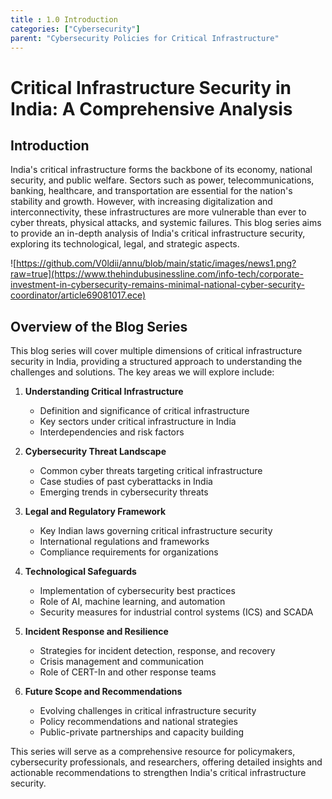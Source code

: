```yaml
---
title : 1.0 Introduction
categories: ["Cybersecurity"]
parent: "Cybersecurity Policies for Critical Infrastructure"
---
```


# Critical Infrastructure Security in India: A Comprehensive Analysis

## Introduction

India's critical infrastructure forms the backbone of its economy, national security, and public welfare. Sectors such as power, telecommunications, banking, healthcare, and transportation are essential for the nation's stability and growth. However, with increasing digitalization and interconnectivity, these infrastructures are more vulnerable than ever to cyber threats, physical attacks, and systemic failures. This blog series aims to provide an in-depth analysis of India's critical infrastructure security, exploring its technological, legal, and strategic aspects.

![https://github.com/V0ldii/annu/blob/main/static/images/news1.png?raw=true](https://www.thehindubusinessline.com/info-tech/corporate-investment-in-cybersecurity-remains-minimal-national-cyber-security-coordinator/article69081017.ece)

## Overview of the Blog Series

This blog series will cover multiple dimensions of critical infrastructure security in India, providing a structured approach to understanding the challenges and solutions. The key areas we will explore include:

1. **Understanding Critical Infrastructure**  
   - Definition and significance of critical infrastructure  
   - Key sectors under critical infrastructure in India  
   - Interdependencies and risk factors  

2. **Cybersecurity Threat Landscape**  
   - Common cyber threats targeting critical infrastructure  
   - Case studies of past cyberattacks in India  
   - Emerging trends in cybersecurity threats  

3. **Legal and Regulatory Framework**  
   - Key Indian laws governing critical infrastructure security  
   - International regulations and frameworks  
   - Compliance requirements for organizations  

4. **Technological Safeguards**  
   - Implementation of cybersecurity best practices  
   - Role of AI, machine learning, and automation  
   - Security measures for industrial control systems (ICS) and SCADA  

5. **Incident Response and Resilience**  
   - Strategies for incident detection, response, and recovery  
   - Crisis management and communication  
   - Role of CERT-In and other response teams  

6. **Future Scope and Recommendations**  
   - Evolving challenges in critical infrastructure security  
   - Policy recommendations and national strategies  
   - Public-private partnerships and capacity building  

This series will serve as a comprehensive resource for policymakers, cybersecurity professionals, and researchers, offering detailed insights and actionable recommendations to strengthen India's critical infrastructure security.
